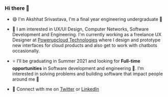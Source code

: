 ### Hi there 👋

<!--
**akshhat/akshhat** is a ✨ _special_ ✨ repository because its `README.md` (this file) appears on your GitHub profile.

Here are some ideas to get you started:

- 🔭 I’m currently working on ...
- 🌱 I’m currently learning ...
- 👯 I’m looking to collaborate on ...
- 🤔 I’m looking for help with ...
- 💬 Ask me about ...
- 📫 How to reach me: ...
- 😄 Pronouns: ...
- ⚡ Fun fact: ...
-->

- :smile: I'm Akshhat Srivastava, I'm a final year engineering undergraduate :construction_worker:

- :star_struck: I am interested in UX/UI Design, Computer Networks, Software Development and Engineering. I'm currently working as a freelance UX Designer at [Powerupcloud Technologies](https://www.powerupcloud.com/) where I design and prototype new interfaces for cloud products and also get to work with chatbots occasionally.

- :star: I’ll be graduating in Summer 2021 and looking for **Full-time opportunities** in Software development and engineering :raising_hand:. I’m interested in solving problems and building software that impact people around me :raised_hands: 

- :handshake: Connect with me on [Twitter](https://twitter.com/AkshhatS) or [LinkedIn](https://www.linkedin.com/in/akshhat/)
